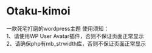# Otaku-kimoi
一款死宅打磨的wordpress主题
使用须知：  
1、请使用WP User Avatar插件，否则不保证页面正常显示  
2、请确保php有mb_strwidth库，否则不保证页面正常显示  
